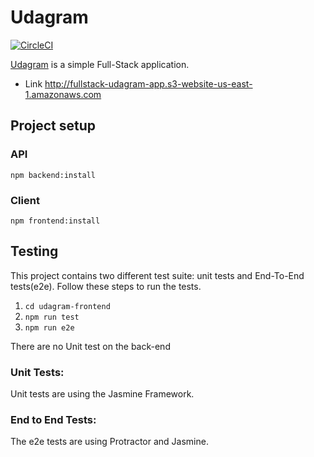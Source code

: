 # Udagram

[![CircleCI](https://circleci.com/gh/akilany/udagram/tree/main.svg?style=svg)](https://circleci.com/gh/akilany/udagram/tree/main)

[Udagram](http://fullstack-udagram-app.s3-website-us-east-1.amazonaws.com) is a simple Full-Stack application.

- Link
  http://fullstack-udagram-app.s3-website-us-east-1.amazonaws.com

## Project setup

### API

```
npm backend:install
```

### Client

```
npm frontend:install
```

## Testing

This project contains two different test suite: unit tests and End-To-End tests(e2e). Follow these steps to run the tests.

1. `cd udagram-frontend`
1. `npm run test`
1. `npm run e2e`

There are no Unit test on the back-end

### Unit Tests:

Unit tests are using the Jasmine Framework.

### End to End Tests:

The e2e tests are using Protractor and Jasmine.
